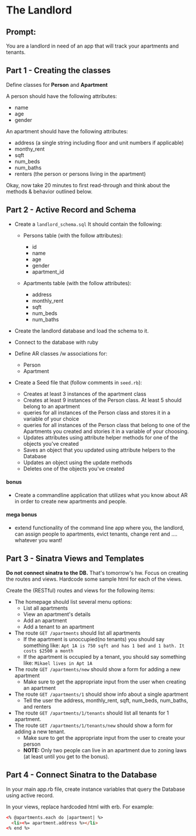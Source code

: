 # The Landlord

## Prompt:
You are a landlord in need of an app that will track your apartments and tenants.

## Part 1 - Creating the classes

Define classes for __Person__ and __Apartment__

A person should have the following attributes:

* name
* age
* gender

An apartment should have the following attributes:

* address (a single string including floor and unit numbers if applicable)
* monthy_rent
* sqft
* num_beds
* num_baths
* renters (the person or persons living in the apartment)

Okay, now take 20 minutes to first read-through and think about the methods & behavior outlined below.

## Part 2 - Active Record and Schema
* Create a `landlord_schema.sql` It should contain the following:
  - Persons table (with the follow attributes):
    - id
    - name
    - age
    - gender
    - apartment_id

  - Apartments table (with the follow attributes):
    - address
    - monthly_rent
    - sqft
    - num_beds
    - num_baths

* Create the landlord database and load the schema to it.

* Connect to the database with ruby

* Define AR classes /w associations for:
  - Person
  - Apartment

* Create a Seed file that (follow comments in `seed.rb`):
  - Creates at least 3 instances of the apartment class
  - Creates at least 9 instances of the Person class. At least 5 should belong to an apartment
  - queries for all instances of the Person class and stores it in a variable of your choice
  - queries for all instances of the Person class that belong to one of the Apartments you created and stories it in a variable of your choosing.
  - Updates attributes using attribute helper methods for one of the objects you've created
  - Saves an object that you updated using attribute helpers to the Database
  - Updates an object using the update methods
  - Deletes one of the objects you've created

#### bonus
- Create a commandline application that utilizes what you know about AR in order to create new apartments and people.

#### mega bonus
- extend functionality of the command line app where you, the landlord, can assign people to apartments, evict tenants, change rent and .... whatever you want!

## Part 3 - Sinatra Views and Templates

**Do not connect sinatra to the DB.** That's tomorrow's hw. Focus on creating the routes and views.
Hardcode some sample html for each of the views.

Create the (RESTful) routes and views for the following items:

- The homepage should list several menu options:
  * List all apartments
  * View an apartment's details
  * Add an apartment
  * Add a tenant to an apartment
- The route `GET /apartments` should list all apartments
  * If the apartment is unoccupied(no tenants) you should say something like:
    `Apt 1A is 750 sqft and has 1 bed and 1 bath. It costs $2500 a month`
  * If the apartment is occupied by a tenant, you should say something like:
    `Mikael lives in Apt 1A`
- The route `GET /apartments/new` should show a form for adding a new apartment
  * Make sure to get the appropriate input from the user when creating an apartment
- The route `GET /apartments/1` should show info about a single apartment
  * Tell the user the address, monthly_rent, sqft, num_beds, num_baths, and renters
- The route `GET /apartments/1/tenants` should list all tenants for 1 apartment.
- The route `GET /apartments/1/tenants/new` should show a form for adding a new tenant.
  * Make sure to get the appropriate input from the user to create your person
  * __NOTE:__ Only two people can live in an apartment due to zoning laws (at least until you get to the bonus).

## Part 4 - Connect Sinatra to the Database

In your main app.rb file, create instance variables that query the Database using active record.

In your views, replace hardcoded html with erb. For example:

```html
<% @apartments.each do |apartment| %>
  <li><%= apartment.address %></li>
<% end %>
```

